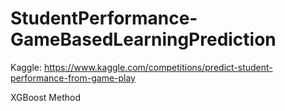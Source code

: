 # StudentPerformance-GameBasedLearningPrediction
Kaggle: https://www.kaggle.com/competitions/predict-student-performance-from-game-play

XGBoost Method
